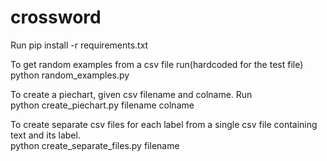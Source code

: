 # crossword

Run
    pip install -r requirements.txt
  
To get random examples from a csv file run(hardcoded for the test file) <br/>
    python random_examples.py
  
To create a piechart, given csv filename and colname. Run <br/>
   python create_piechart.py filename colname
   
To create separate csv files for each label from a single csv file containing text and its label.<br/>
   python create_separate_files.py filename
  
